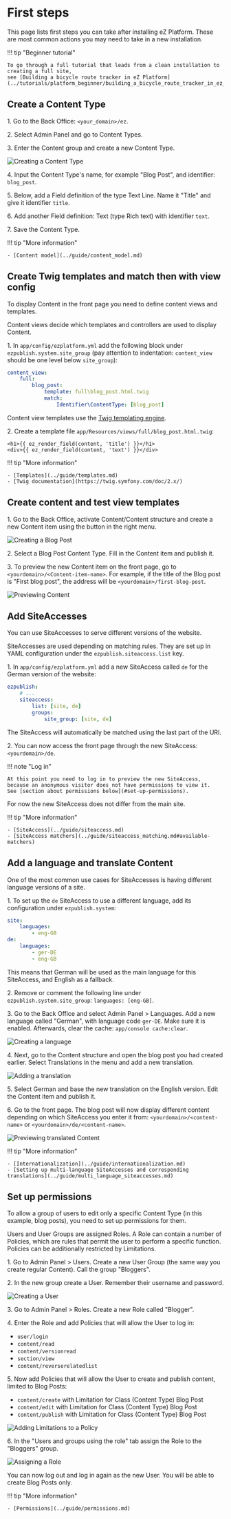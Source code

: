 # First steps

This page lists first steps you can take after installing eZ Platform.
These are most common actions you may need to take in a new installation.

!!! tip "Beginner tutorial"

    To go through a full tutorial that leads from a clean installation to creating a full site,
    see [Building a bicycle route tracker in eZ Platform](../tutorials/platform_beginner/building_a_bicycle_route_tracker_in_ez_platform.md).

## Create a Content Type

1\. Go to the Back Office: `<your_domain>/ez`.

2\. Select Admin Panel and go to Content Types.

3\. Enter the Content group and create a new Content Type.

![Creating a Content Type](img/first-steps-create-ct.png)

4\. Input the Content Type's name, for example "Blog Post", and identifier: `blog_post`.

5\. Below, add a Field definition of the type Text Line. Name it "Title" and give it identifier `title`.

6\. Add another Field definition: Text (type Rich text) with identifier `text`.

7\. Save the Content Type.

!!! tip "More information"

    - [Content model](../guide/content_model.md)

## Create Twig templates and match then with view config

To display Content in the front page you need to define content views and templates.

Content views decide which templates and controllers are used to display Content.

1\. In `app/config/ezplatform.yml` add the following block under `ezpublish.system.site_group`
(pay attention to indentation: `content_view` should be one level below `site_group`):

``` yaml
content_view:
    full:
        blog_post:
            template: full\blog_post.html.twig
            match:
                Identifier\ContentType: [blog_post]
```

Content view templates use the [Twig templating engine](https://twig.symfony.com/).

2\. Create a template file `app/Resources/views/full/blog_post.html.twig`:

``` html+twig
<h1>{{ ez_render_field(content, 'title') }}</h1>
<div>{{ ez_render_field(content, 'text') }}</div>
```

!!! tip "More information"

    - [Templates](../guide/templates.md)
    - [Twig documentation](https://twig.symfony.com/doc/2.x/)

## Create content and test view templates

1\. Go to the Back Office, activate Content/Content structure and create a new Content item using the button in the right menu.

![Creating a Blog Post](img/first-steps-create-content.png)

2\. Select a Blog Post Content Type. Fill in the Content item and publish it.

3\. To preview the new Content item on the front page, go to `<yourdomain>/<Content-item-name>`.
For example, if the title of the Blog post is "First blog post", the address will be `<yourdomain>/first-blog-post`.

![Previewing Content](img/first-steps-preview-content.png)

## Add SiteAccesses

You can use SiteAccesses to serve different versions of the website.

SiteAccesses are used depending on matching rules. They are set up in YAML configuration under the `ezpublish.siteaccess.list` key.

1\. In `app/config/ezplatform.yml` add a new SiteAccess called `de` for the German version of the website:

``` yaml
ezpublish:
    # ...
    siteaccess:
        list: [site, de]
        groups:
            site_group: [site, de]
```

The SiteAccess will automatically be matched using the last part of the URI.

2\. You can now access the front page through the new SiteAccess: `<yourdomain>/de`.

!!! note "Log in"

    At this point you need to log in to preview the new SiteAccess,
    because an anonymous visitor does not have permissions to view it.
    See [section about permissions below](#set-up-permissions).

For now the new SiteAccess does not differ from the main site.

!!! tip "More information"

    - [SiteAccess](../guide/siteaccess.md)
    - [SiteAccess matchers](../guide/siteaccess_matching.md#available-matchers)

## Add a language and translate Content

One of the most common use cases for SiteAccesses is having different language versions of a site.

1\. To set up the `de` SiteAccess to use a different language, add its configuration under `ezpublish.system`:

``` yaml
site:
    languages:
        - eng-GB
de:
    languages:
        - ger-DE
        - eng-GB
```

This means that German will be used as the main language for this SiteAccess, and English as a fallback.

2\. Remove or comment the following line under `ezpublish.system.site_group`: `languages: [eng-GB]`.

3\. Go to the Back Office and select Admin Panel > Languages. Add a new language called "German", with language code `ger-DE`.
Make sure it is enabled. Afterwards, clear the cache: `app/console cache:clear`.

![Creating a language](img/first-steps-create-language.png)

4\. Next, go to the Content structure and open the blog post you had created earlier.
Select Translations in the menu and add a new translation.

![Adding a translation](img/first-steps-add-translation.png)

5\. Select German and base the new translation on the English version. Edit the Content item and publish it.

6\. Go to the front page. The blog post will now display different content depending on which SiteAccess you enter it from:
`<yourdomain>/<content-name>` or `<yourdomain>/de/<content-name>`.

![Previewing translated Content](img/first-steps-translated-content.png)

!!! tip "More information"

    - [Internationalization](../guide/internationalization.md)
    - [Setting up multi-language SiteAccesses and corresponding translations](../guide/multi_language_siteaccesses.md)

## Set up permissions

To allow a group of users to edit only a specific Content Type (in this example, blog posts), you need to set up permissions for them.

Users and User Groups are assigned Roles. A Role can contain a number of Policies, which are rules that permit the user to perform a specific function.
Policies can be additionally restricted by Limitations.

1\. Go to Admin Panel > Users. Create a new User Group (the same way you create regular Content).
Call the group "Bloggers".

2\. In the new group create a User. Remember their username and password.

![Creating a User](img/first-steps-create-user.png)

3\. Go to Admin Panel > Roles. Create a new Role called "Blogger".

4\. Enter the Role and add Policies that will allow the User to log in:

- `user/login`
- `content/read`
- `content/versionread`
- `section/view`
- `content/reverserelatedlist`

5\. Now add Policies that will allow the User to create and publish content, limited to Blog Posts:

- `content/create` with Limitation for Class (Content Type) Blog Post
- `content/edit` with Limitation for Class (Content Type) Blog Post
- `content/publish` with Limitation for Class (Content Type) Blog Post

![Adding Limitations to a Policy](img/first-steps-policy-limitations.png)

6\. In the "Users and groups using the <Blogger> role" tab assign the Role to the "Bloggers" group.

![Assigning a Role](img/first-steps-assign-roles.png)

You can now log out and log in again as the new User.
You will be able to create Blog Posts only.

!!! tip  "More information"

    - [Permissions](../guide/permissions.md)
